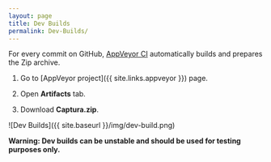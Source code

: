 ```yaml
---
layout: page
title: Dev Builds
permalink: Dev-Builds/
---
```


For every commit on GitHub, [AppVeyor CI](https://appveyor.com) automatically builds and prepares the Zip archive.

1. Go to [AppVeyor project]({{ site.links.appveyor }}) page.

2. Open **Artifacts** tab.

3. Download **Captura.zip**.

![Dev Builds]({{ site.baseurl }}/img/dev-build.png)

**Warning: Dev builds can be unstable and should be used for testing purposes only.**